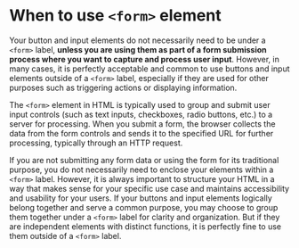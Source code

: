 # When to use `<form>` element
Your button and input elements do not necessarily need to be under a `<form>` label, **unless you are using them as part of a form submission process where you want to capture and process user input**. However, in many cases, it is perfectly acceptable and common to use buttons and input elements outside of a `<form>` label, especially if they are used for other purposes such as triggering actions or displaying information.

The `<form>` element in HTML is typically used to group and submit user input controls (such as text inputs, checkboxes, radio buttons, etc.) to a server for processing. When you submit a form, the browser collects the data from the form controls and sends it to the specified URL for further processing, typically through an HTTP request.

If you are not submitting any form data or using the form for its traditional purpose, you do not necessarily need to enclose your elements within a `<form>` label. However, it is always important to structure your HTML in a way that makes sense for your specific use case and maintains accessibility and usability for your users. If your buttons and input elements logically belong together and serve a common purpose, you may choose to group them together under a `<form>` label for clarity and organization. But if they are independent elements with distinct functions, it is perfectly fine to use them outside of a `<form>` label.
